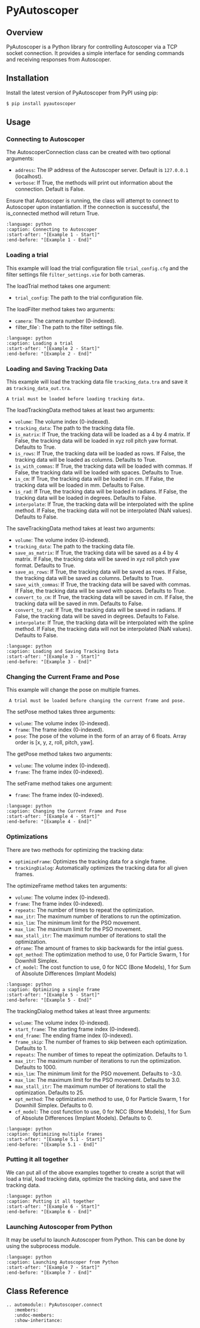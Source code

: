 # PyAutoscoper

## Overview

PyAutoscoper is a Python library for controlling Autoscoper via a TCP socket connection. It provides a simple interface for sending commands and receiving responses from Autoscoper.

## Installation

Install the latest version of PyAutoscoper from PyPI using pip:

```bash
$ pip install pyautoscoper
```

## Usage

### Connecting to Autoscoper

The AutoscoperConnection class can be created with two optional arguments:
* `address`: The IP address of the Autoscoper server. Default is `127.0.0.1` (localhost).
* `verbose`: If True, the methods will print out information about the connection. Default is False.

Ensure that Autoscoper is running, the class will attempt to connect to Autoscoper upon instantiation. If the connection is successful, the is_connected method will return True.

```{literalinclude} ../../scripts/python/examples/pyautoscoper-examples.py
:language: python
:caption: Connecting to Autoscoper
:start-after: "[Example 1 - Start]"
:end-before: "[Example 1 - End]"
```

### Loading a trial

This example will load the trial configuration file `trial_config.cfg` and the filter settings file `filter_settings.vie` for both cameras.

The loadTrial method takes one argument:
* `trial_config`: The path to the trial configuration file.

The loadFilter method takes two arguments:
* `camera`: The camera number (0-indexed).
* `f`ilter_file`: The path to the filter settings file.

```{literalinclude} ../../scripts/python/examples/pyautoscoper-examples.py
:language: python
:caption: Loading a trial
:start-after: "[Example 2 - Start]"
:end-before: "[Example 2 - End]"
```

### Loading and Saving Tracking Data

This example will load the tracking data file `tracking_data.tra` and save it as `tracking_data_out.tra`.

```{note}
A trial must be loaded before loading tracking data.
```

The loadTrackingData method takes at least two arguments:
* `volume`: The volume index (0-indexed).
* `tracking_data`: The path to the tracking data file.
* `is_matrix`: If True, the tracking data will be loaded as a 4 by 4 matrix. If False, the tracking data will be loaded in xyz roll pitch yaw format. Defaults to True.
* `is_rows`: If True, the tracking data will be loaded as rows. If False, the tracking data will be loaded as columns. Defaults to True.
* `is_with_commas`: If True, the tracking data will be loaded with commas. If False, the tracking data will be loaded with spaces. Defaults to True.
* `is_cm`: If True, the tracking data will be loaded in cm. If False, the tracking data will be loaded in mm. Defaults to False.
* `is_rad`: If True, the tracking data will be loaded in radians. If False, the tracking data will be loaded in degrees. Defaults to False.
* `interpolate`: If True, the tracking data will be interpolated with the spline method. If False, the tracking data will not be interpolated (NaN values). Defaults to False.

The saveTrackingData method takes at least two arguments:
* `volume`: The volume index (0-indexed).
* `tracking_data`: The path to the tracking data file.
* `save_as_matrix`: If True, the tracking data will be saved as a 4 by 4 matrix. If False, the tracking data will be saved in xyz roll pitch yaw format. Defaults to True.
* `save_as_rows`: If True, the tracking data will be saved as rows. If False, the tracking data will be saved as columns. Defaults to True.
* `save_with_commas`: If True, the tracking data will be saved with commas. If False, the tracking data will be saved with spaces. Defaults to True.
* `convert_to_cm`: If True, the tracking data will be saved in cm. If False, the tracking data will be saved in mm. Defaults to False.
* `convert_to_rad`: If True, the tracking data will be saved in radians. If False, the tracking data will be saved in degrees. Defaults to False.
* `interpolate`: If True, the tracking data will be interpolated with the spline method. If False, the tracking data will not be interpolated (NaN values). Defaults to False.

```{literalinclude} ../../scripts/python/examples/pyautoscoper-examples.py
:language: python
:caption: Loading and Saving Tracking Data
:start-after: "[Example 3 - Start]"
:end-before: "[Example 3 - End]"
```

### Changing the Current Frame and Pose

This example will change the pose on multiple frames.

```{note}
 A trial must be loaded before changing the current frame and pose.
 ```

The setPose method takes three arguments:
* `volume`: The volume index (0-indexed).
* `frame`: The frame index (0-indexed).
* `pose`: The pose of the volume in the form of an array of 6 floats. Array order is [x, y, z, roll, pitch, yaw].

The getPose method takes two arguments:
* `volume`: The volume index (0-indexed).
* `frame`: The frame index (0-indexed).

The setFrame method takes one argument:
* `frame`: The frame index (0-indexed).

```{literalinclude} ../../scripts/python/examples/pyautoscoper-examples.py
:language: python
:caption: Changing the Current Frame and Pose
:start-after: "[Example 4 - Start]"
:end-before: "[Example 4 - End]"
```

### Optimizations

There are two methods for optimizing the tracking data:
* `optimizeFrame`: Optimizes the tracking data for a single frame.
* `trackingDialog`: Automatically optimizes the tracking data for all given frames.

The optimizeFrame method takes ten arguments:
* `volume`: The volume index (0-indexed).
* `frame`: The frame index (0-indexed).
* `repeats`: The number of times to repeat the optimization.
* `max_itr`: The maximum number of iterations to run the optimization.
* `min_lim`: The minimum limit for the PSO movement.
* `max_lim`: The maximum limit for the PSO movement.
* `max_stall_itr`: The maximum number of iterations to stall the optimization.
* `dframe`: The amount of frames to skip backwards for the intial guess.
* `opt_method`: The optimization method to use, 0 for Particle Swarm, 1 for Downhill Simplex.
* `cf_model`: The cost function to use, 0 for NCC (Bone Models), 1 for Sum of Absolute Differences (Implant Models)

```{literalinclude} ../../scripts/python/examples/pyautoscoper-examples.py
:language: python
:caption: Optimizing a single frame
:start-after: "[Example 5 - Start]"
:end-before: "[Example 5 - End]"
```

The trackingDialog method takes at least three arguments:
* `volume`: The volume index (0-indexed).
* `start_frame`: The starting frame index (0-indexed).
* `end_frame`: The ending frame index (0-indexed).
* `frame_skip`: The number of frames to skip between each optimization. Defaults to 1.
* `repeats`: The number of times to repeat the optimization. Defaults to 1.
* `max_itr`: The maximum number of iterations to run the optimization. Defaults to 1000.
* `min_lim`: The minimum limit for the PSO movement. Defaults to -3.0.
* `max_lim`: The maximum limit for the PSO movement. Defaults to 3.0.
* `max_stall_itr`: The maximum number of iterations to stall the optimization. Defaults to 25.
* `opt_method`: The optimization method to use, 0 for Particle Swarm, 1 for Downhill Simplex. Defaults to 0.
* `cf_model`: The cost function to use, 0 for NCC (Bone Models), 1 for Sum of Absolute Differences (Implant Models). Defaults to 0.

```{literalinclude} ../../scripts/python/examples/pyautoscoper-examples.py
:language: python
:caption: Optimizing multiple frames
:start-after: "[Example 5.1 - Start]"
:end-before: "[Example 5.1 - End]"
```

### Putting it all together

We can put all of the above examples together to create a script that will load a trial, load tracking data, optimize the tracking data, and save the tracking data.

```{literalinclude} ../../scripts/python/examples/pyautoscoper-examples.py
:language: python
:caption: Putting it all together
:start-after: "[Example 6 - Start]"
:end-before: "[Example 6 - End]"
```

### Launching Autoscoper from Python

It may be useful to launch Autoscoper from Python. This can be done by using the subprocess module.

```{literalinclude} ../../scripts/python/examples/pyautoscoper-examples.py
:language: python
:caption: Launching Autoscoper from Python
:start-after: "[Example 7 - Start]"
:end-before: "[Example 7 - End]"
```

## Class Reference

```{eval-rst}
.. automodule:: PyAutoscoper.connect
   :members:
   :undoc-members:
   :show-inheritance:
```


